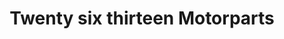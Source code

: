 ---
title: "Twenty six thirteen Motorparts"
url: /dumaguete/twenty-six-thirteen-motorparts/
shop: Motorrad
---